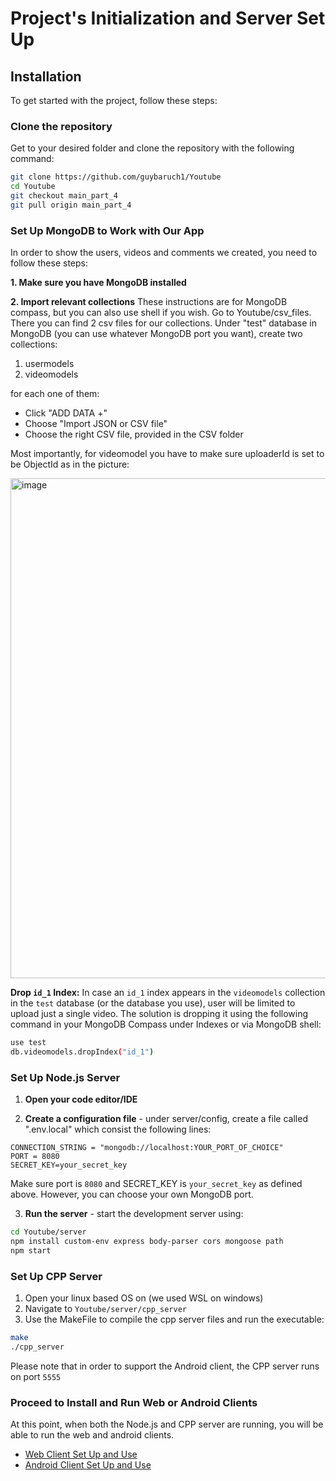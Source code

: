 # Project's Initialization and Server Set Up

## Installation

To get started with the project, follow these steps:

### Clone the repository

Get to your desired folder and clone the repository with the following command:

```bash
git clone https://github.com/guybaruch1/Youtube
cd Youtube
git checkout main_part_4
git pull origin main_part_4
```

### Set Up MongoDB to Work with Our App

In order to show the users, videos and comments we created, you need to follow these steps:

**1. Make sure you have MongoDB installed**

**2. Import relevant collections**
These instructions are for MongoDB compass, but you can also use shell if you wish.
Go to Youtube/csv_files. There you can find 2 csv files for our collections.
Under "test" database in MongoDB (you can use whatever MongoDB port you want), create two collections:
1. usermodels
2. videomodels

for each one of them:
- Click "ADD DATA +"
- Choose "Import JSON or CSV file"
- Choose the right CSV file, provided in the CSV folder

Most importantly, for videomodel you have to make sure uploaderId is set to be ObjectId as in the picture:

<img src="https://github.com/user-attachments/assets/4b05d7ee-4512-4e00-b21a-20bb3c5ffe45" alt="image" width="800">

**Drop `id_1` Index:**
In case an `id_1` index appears in the `videomodels` collection in the `test` database (or the database you use), user will be limited to upload just a single video.
The solution is dropping it using the following command in your MongoDB Compass under Indexes or via MongoDB shell:

```bash
use test
db.videomodels.dropIndex("id_1")
```

### Set Up Node.js Server

1. **Open your code editor/IDE**


2. **Create a configuration file** - under server/config, create a file called ".env.local" which consist the following lines:

```
CONNECTION_STRING = "mongodb://localhost:YOUR_PORT_OF_CHOICE"
PORT = 8080
SECRET_KEY=your_secret_key
```

Make sure port is ```8080``` and SECRET_KEY is ```your_secret_key``` as defined above. 
However, you can choose your own MongoDB port.

3. **Run the server** - start the development server using:

```bash
cd Youtube/server
npm install custom-env express body-parser cors mongoose path
npm start
```
### Set Up CPP Server

1. Open your linux based OS on (we used WSL on windows)
2. Navigate to ```Youtube/server/cpp_server```
3. Use the MakeFile to compile the cpp server files and run the executable:
```bash 
make
./cpp_server
```

Please note that in order to support the Android client, the CPP server runs on port ```5555```

### Proceed to Install and Run Web or Android Clients

At this point, when both the Node.js and CPP server are running, 
you will be able to run the web and android clients.

- [Web Client Set Up and Use](wiki/03---Web-Client-Set-Up-and-Use.md)
- [Android Client Set Up and Use](wiki/04---Android-Client-Set-Up-and-Use.md)


